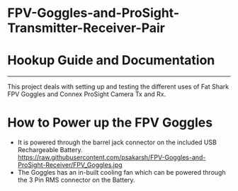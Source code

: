 # FPV-Goggles-and-ProSight-Transmitter-Receiver-Pair
# Hookup Guide and Documentation
----------------------

This project deals with setting up and testing the different uses of Fat Shark FPV Goggles and Connex ProSight Camera Tx and Rx.

# How to Power up the FPV Goggles
* It is powered through the barrel jack connector on the included USB Rechargeable Battery.
  https://raw.githubusercontent.com/psakarsh/FPV-Goggles-and-ProSight-Receiver/FPV_Goggles.jpg
* The Goggles has an in-built cooling fan which can be powered through the 3 Pin RMS connector on the Battery.
